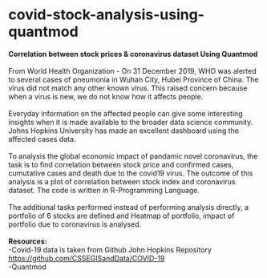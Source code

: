 # covid-stock-analysis-using-quantmod

<b>Correlation between stock prices & coronavirus dataset Using Quantmod</b>
<br><br>From World Health Organization - On 31 December 2019, WHO was alerted to several cases of pneumonia in Wuhan City, Hubei Province of China. The virus did not match any other known virus. This raised concern because when a virus is new, we do not know how it affects people.
<br><br>Everyday information on the affected people can give some interesting insights when it is made available to the broader data science community. Johns Hopkins University has made an excellent dashboard using the affected cases data.
<br><br>To analysis the global economic impact of pandamic novel coronavirus, the task is to find correlation between stock price and confirmed cases, cumutative cases and death due to the covid19 virus. The outcome of this analysis is a plot of correlation between stock index and coronavirus dataset. The code is written in R-Programming Language.
<br><br>The additional tasks performed instead of performing analysis directly, a portfolio of 6 stocks are defined and Heatmap of portfolio, impact of portfolio due to coronavirus is analysed.
<br><br><b>Resources:</b>
<br>-Covid-19 data is taken from Github John Hopkins Repository https://github.com/CSSEGISandData/COVID-19
<br>-Quantmod
